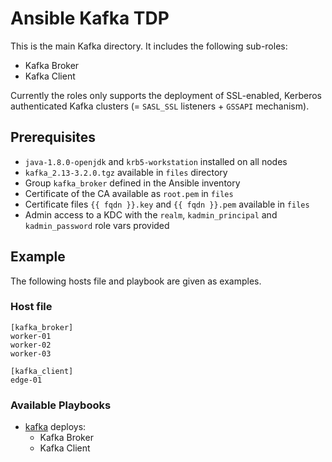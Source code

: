 # Ansible Kafka TDP

This is the main Kafka directory. It includes the following sub-roles:

- Kafka Broker
- Kafka Client

Currently the roles only supports the deployment of SSL-enabled, Kerberos authenticated Kafka clusters (= `SASL_SSL` listeners + `GSSAPI` mechanism).

## Prerequisites

- `java-1.8.0-openjdk` and `krb5-workstation` installed on all nodes
- `kafka_2.13-3.2.0.tgz` available in `files` directory
- Group `kafka_broker` defined in the Ansible inventory
- Certificate of the CA available as `root.pem` in `files`
- Certificate files `{{ fqdn }}.key` and `{{ fqdn }}.pem` available in `files`
- Admin access to a KDC with the `realm`, `kadmin_principal` and `kadmin_password` role vars provided

## Example

The following hosts file and playbook are given as examples.

### Host file

```
[kafka_broker]
worker-01
worker-02
worker-03

[kafka_client]
edge-01
```

### Available Playbooks

- [kafka](../../playbooks/kafka.yml) deploys:
  - Kafka Broker
  - Kafka Client
